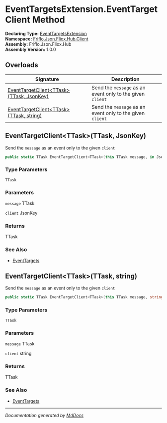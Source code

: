 ﻿<!--  
  <auto-generated>   
    The contents of this file were generated by a tool.  
    Changes to this file may be list if the file is regenerated  
  </auto-generated>   
-->

# EventTargetsExtension.EventTargetClient Method

**Declaring Type:** [EventTargetsExtension](../index.md)  
**Namespace:** [Friflo.Json.Fliox.Hub.Client](../../index.md)  
**Assembly:** Friflo.Json.Fliox.Hub  
**Assembly Version:** 1.0.0

## Overloads

| Signature                                                                          | Description                                                |
| ---------------------------------------------------------------------------------- | ---------------------------------------------------------- |
| [EventTargetClient\<TTask\>(TTask, JsonKey)](#eventtargetclientttaskttask-jsonkey) |  Send the `message` as an event only to the given `client` |
| [EventTargetClient\<TTask\>(TTask, string)](#eventtargetclientttaskttask-string)   |  Send the `message` as an event only to the given `client` |

## EventTargetClient\<TTask\>(TTask, JsonKey)

 Send the `message` as an event only to the given `client`

```csharp
public static TTask EventTargetClient<TTask>(this TTask message, in JsonKey client);
```

### Type Parameters

`TTask`

### Parameters

`message`  TTask

`client`  JsonKey

### Returns

TTask

### See Also

- [EventTargets](../../EventTargets/index.md)

## EventTargetClient\<TTask\>(TTask, string)

 Send the `message` as an event only to the given `client`

```csharp
public static TTask EventTargetClient<TTask>(this TTask message, string client);
```

### Type Parameters

`TTask`

### Parameters

`message`  TTask

`client`  string

### Returns

TTask

### See Also

- [EventTargets](../../EventTargets/index.md)

___

*Documentation generated by [MdDocs](https://github.com/ap0llo/mddocs)*
